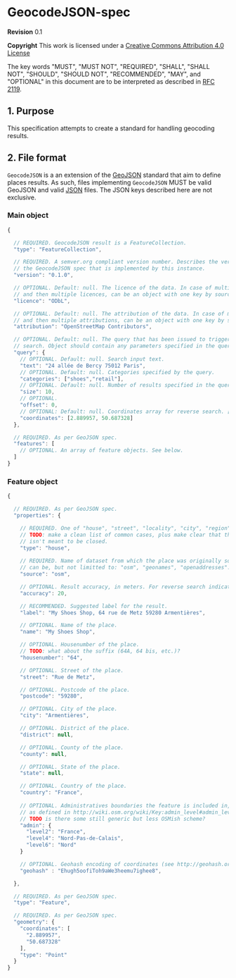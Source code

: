 # GeocodeJSON-spec

**Revision**	0.1

**Copyright**	This work is licensed under a [Creative Commons Attribution 4.0 License](https://creativecommons.org/licenses/by/4.0/legalcode)

The key words "MUST", "MUST NOT", "REQUIRED", "SHALL", "SHALL NOT",
"SHOULD", "SHOULD NOT", "RECOMMENDED", "MAY", and "OPTIONAL" in
this document are to be interpreted as described in [RFC 2119](https://www.ietf.org/rfc/rfc2119.txt).

## 1. Purpose

This specification attempts to create a standard for handling geocoding results.

## 2. File format

`GeocodeJSON` is a an extension of the [GeoJSON](http://geojson.org/) standard
that aim to define places results. As such, files implementing `GeocodeJSON`
MUST be valid GeoJSON and valid [JSON](http://json.org/) files. The JSON
keys described here are not exclusive.


### Main object

```javascript
{

  // REQUIRED. GeocodeJSON result is a FeatureCollection.
  "type": "FeatureCollection",

  // REQUIRED. A semver.org compliant version number. Describes the version of
  // the GeocodeJSON spec that is implemented by this instance.
  "version": "0.1.0",

  // OPTIONAL. Default: null. The licence of the data. In case of multiple sources,
  // and then multiple licences, can be an object with one key by source.
  "licence": "ODbL",

  // OPTIONAL. Default: null. The attribution of the data. In case of multiple sources,
  // and then multiple attributions, can be an object with one key by source.
  "attribution": "OpenStreetMap Contributors",

  // OPTIONAL. Default: null. The query that has been issued to trigger the
  // search. Object should contain any parameters specified in the query.
  "query": {
    // OPTIONAL. Default: null. Search input text.
    "text": "24 allée de Bercy 75012 Paris",
    // OPTIONAL. Default: null. Categories specified by the query.
    "categories": ["shoes","retail"],
    // OPTIONAL. Default: null. Number of results specified in the query.
    "size": 10,
    // OPTIONAL.
    "offset": 0,
    // OPTIONAL: Default: null. Coordinates array for reverse search. [longitude, latitude]
    "coordinates": [2.889957, 50.687328]
  },

  // REQUIRED. As per GeoJSON spec.
  "features": [
    // OPTIONAL. An array of feature objects. See below.
  ]
}
```

### Feature object

```javascript
{

  // REQUIRED. As per GeoJSON spec.
  "properties": {

    // REQUIRED. One of "house", "street", "locality", "city", "region", "country".
    // TODO: make a clean list of common cases, plus make clear that the list
    // isn't meant to be closed.
    "type": "house",
    
    // REQUIRED. Name of dataset from which the place was originally sourced. Possible values
    // can be, but not limitted to: "osm", "geonames", "openaddresses".
    "source": "osm",

    // OPTIONAL. Result accuracy, in meters. For reverse search indicates distance from specified location.
    "accuracy": 20,

    // RECOMMENDED. Suggested label for the result.
    "label": "My Shoes Shop, 64 rue de Metz 59280 Armentières",

    // OPTIONAL. Name of the place.
    "name": "My Shoes Shop",

    // OPTIONAL. Housenumber of the place.
    // TODO: what about the suffix (64A, 64 bis, etc.)?
    "housenumber": "64",

    // OPTIONAL. Street of the place.
    "street": "Rue de Metz",

    // OPTIONAL. Postcode of the place.
    "postcode": "59280",

    // OPTIONAL. City of the place.
    "city": "Armentières",

    // OPTIONAL. District of the place.
    "district": null,

    // OPTIONAL. County of the place.
    "county": null,

    // OPTIONAL. State of the place.
    "state": null,

    // OPTIONAL. Country of the place.
    "country": "France",
    
    // OPTIONAL. Administratives boundaries the feature is included in,
    // as defined in http://wiki.osm.org/wiki/Key:admin_level#admin_level
    // TODO is there some still generic but less OSMish scheme?
    "admin": {
      "level2": "France",
      "level4": "Nord-Pas-de-Calais",
      "level6": "Nord"
    }

    // OPTIONAL. Geohash encoding of coordinates (see http://geohash.org/site/tips.html).
    "geohash" : "Ehugh5oofiToh9aWe3heemu7ighee8",

  },

  // REQUIRED. As per GeoJSON spec.
  "type": "Feature",

  // REQUIRED. As per GeoJSON spec.
  "geometry": {
    "coordinates": [
      "2.889957",
      "50.687328"
    ],
    "type": "Point"
  }
}
```
